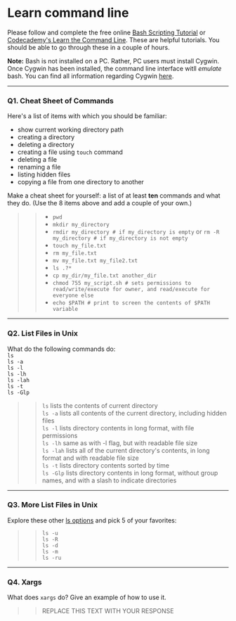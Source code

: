 # Learn command line

Please follow and complete the free online [Bash Scripting Tutorial](https://ryanstutorials.net/bash-scripting-tutorial/) or [Codecademy's Learn the Command Line](https://www.codecademy.com/learn/learn-the-command-line). These are helpful tutorials. You should be able to go through these in a couple of hours.

**Note:** Bash is not installed on a PC. Rather, PC users must install Cygwin. Once Cygwin has been installed, the command line interface witll _emulate_ bash. You can find all information regarding Cygwin [here](https://www.cygwin.com/).

---

### Q1.  Cheat Sheet of Commands  

Here's a list of items with which you should be familiar:  
* show current working directory path
* creating a directory
* deleting a directory
* creating a file using `touch` command
* deleting a file
* renaming a file
* listing hidden files
* copying a file from one directory to another

Make a cheat sheet for yourself: a list of at least **ten** commands and what they do.  (Use the 8 items above and add a couple of your own.)  

> > * `pwd`
> > * `mkdir my_directory`
> > * `rmdir my_directory # if my_directory is empty`
> > or `rm -R my_directory # if my_directory is not empty`
> > * `touch my_file.txt`
> > * `rm my_file.txt`
> > * `mv my_file.txt my_file2.txt`
> > * `ls .?*`
> > * `cp my_dir/my_file.txt another_dir`
> > * `chmod 755 my_script.sh # sets permissions to read/write/execute for owner, and read/execute for everyone else`
> > * `echo $PATH # print to screen the contents of $PATH variable` 

---

### Q2.  List Files in Unix   

What do the following commands do:  
`ls`  
`ls -a`  
`ls -l`  
`ls -lh`  
`ls -lah`  
`ls -t`  
`ls -Glp`  

> > `ls` lists the contents of current directory  
> > `ls -a` lists all contents of the current directory, including hidden files  
> > `ls -l` lists directory contents in long format, with file permissions  
> > `ls -lh` same as with -l flag, but with readable file size  
> > `ls -lah` lists all of the current directory's contents, in long format and with readable file size  
> > `ls -t` lists directory contents sorted by time  
> > `ls -Glp` lists directory contents in long format, without group names, and with a slash to indicate directories  

---

### Q3.  More List Files in Unix  

Explore these other [ls options](http://www.techonthenet.com/unix/basic/ls.php) and pick 5 of your favorites:

> > `ls -u`  
> > `ls -R`  
> > `ls -d`  
> > `ls -m`  
> > `ls -ru`  

---

### Q4.  Xargs   

What does `xargs` do? Give an example of how to use it.

> > REPLACE THIS TEXT WITH YOUR RESPONSE

 

